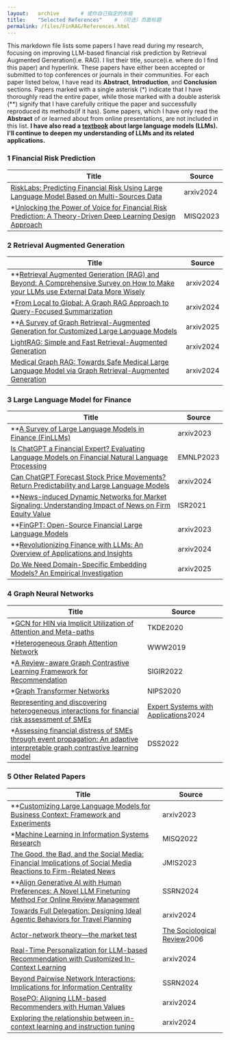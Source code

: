 ```yaml
---
layout:   archive       # 或你自己指定的布局
title:    "Selected References"    # （可选）页面标题
permalink: /files/FinRAG/References.html
---
```


This markdown file lists some papers I have read during my research, focusing on improving LLM-based financial risk prediction by Retrieval Augmented Generation(i.e. RAG). I list their title, source(i.e. where do I find this paper) and hyperlink. These papers have either been accepted or submitted to top conferences or journals in their communities. For each paper listed below, I have read its **Abstract**, **Introduction**, and **Conclusion** sections. Papers marked with a single asterisk (*) indicate that I have thoroughly read the entire paper, while those marked with a double asterisk (\*\*) signify that I have carefully critique the paper and successfully reproduced its methods(if it has). Some papers, which I have only read the **Abstract** of or learned about from online presentations, are not included in this list. **I have also read a [textbook](https://llmbook-zh.github.io/) about large language models (LLMs). I'll continue to deepen my understanding of LLMs and its related applications.**

### 1 Financial Risk Prediction

| Title                                                        | Source    |
| ------------------------------------------------------------ | --------- |
| [RiskLabs: Predicting Financial Risk Using Large Language Model Based on Multi-Sources Data](https://arxiv.org/pdf/2404.07452) | arxiv2024 |
| *[Unlocking the Power of Voice for Financial Risk Prediction: A Theory-Driven Deep Learning Design Approach](https://aisel.aisnet.org/misq/vol47/iss1/5/) | MISQ2023  |

### 2 Retrieval Augmented Generation

| Title                                                        | Source    |
| ------------------------------------------------------------ | --------- |
| **[Retrieval Augmented Generation (RAG) and Beyond: A Comprehensive Survey on How to Make your LLMs use External Data More Wisely](https://arxiv.org/abs/2409.14924) | arxiv2024 |
| *[From Local to Global: A Graph RAG Approach to Query-Focused Summarization](https://arxiv.org/abs/2404.16130) | arxiv2024 |
| **[A Survey of Graph Retrieval-Augmented Generation for Customized Large Language Models](https://arxiv.org/abs/2501.13958) | arxiv2025 |
| [LightRAG: Simple and Fast Retrieval-Augmented Generation](https://arxiv.org/abs/2410.05779) | arxiv2024 |
| [Medical Graph RAG: Towards Safe Medical Large Language Model via Graph Retrieval-Augmented Generation](https://arxiv.org/abs/2408.04187) | arxiv2024 |

### 3 Large Language Model for Finance

| Title                                                        | Source    |
| ------------------------------------------------------------ | --------- |
| **[A Survey of Large Language Models in Finance (FinLLMs)](https://arxiv.org/pdf/2402.02315) | arxiv2023 |
| [Is ChatGPT a Financial Expert? Evaluating Language Models on Financial Natural Language Processing](https://arxiv.org/abs/2310.12664) | EMNLP2023 |
| [Can ChatGPT Forecast Stock Price Movements? Return Predictability and Large Language Models](https://arxiv.org/abs/2304.07619) | arxiv2024 |
| **[News-induced Dynamic Networks for Market Signaling: Understanding Impact of News on Firm Equity Value](https://pubsonline.informs.org/doi/10.1287/isre.2020.0969) | ISR2021   |
| **[FinGPT: Open-Source Financial Large Language Models](https://arxiv.org/abs/2306.06031) | arxiv2023 |
| **[Revolutionizing Finance with LLMs: An Overview of Applications and Insights](https://arxiv.org/abs/2401.11641) | arxiv2024 |
| [Do We Need Domain-Specific Embedding Models? An Empirical Investigation](https://arxiv.org/pdf/2409.18511) | arxiv2025 |

### 4 Graph Neural Networks

| Title                                                        | Source                                                       |
| ------------------------------------------------------------ | ------------------------------------------------------------ |
| *[GCN for HIN via Implicit Utilization of Attention and Meta-paths](https://arxiv.org/abs/2007.02643) | TKDE2020                                                     |
| *[Heterogeneous Graph Attention Network](https://arxiv.org/abs/1903.07293) | WWW2019                                                      |
| *[A Review-aware Graph Contrastive Learning Framework for Recommendation](https://arxiv.org/abs/2204.12063) | SIGIR2022                                                    |
| *[Graph Transformer Networks](https://arxiv.org/abs/1911.06455) | NIPS2020                                                     |
| [Representing and discovering heterogeneous interactions for financial risk assessment of SMEs](https://www.sciencedirect.com/science/article/pii/S0957417424001957) | [Expert Systems with Applications](https://www.sciencedirect.com/journal/expert-systems-with-applications)2024 |
| *[Assessing financial distress of SMEs through event propagation: An adaptive interpretable graph contrastive learning model](https://www.sciencedirect.com/science/article/pii/S0167923624000289) | DSS2022                                                      |

### 5 Other Related Papers

| Title                                                        | Source                                                       |
| ------------------------------------------------------------ | ------------------------------------------------------------ |
| **[Customizing Large Language Models for Business Context: Framework and Experiments](https://arxiv.org/abs/2312.10225) | arxiv2023                                                    |
| *[Machine Learning in Information Systems Research](https://aisel.aisnet.org/misq/vol46/iss1/4/) | MISQ2022                                                     |
| [The Good, the Bad, and the Social Media: Financial Implications of Social Media Reactions to Firm-Related News](https://www.tandfonline.com/doi/full/10.1080/07421222.2022.2096547) | JMIS2023                                                     |
| **[Align Generative AI with Human Preferences: A Novel LLM Finetuning Method For Online Review Management](https://papers.ssrn.com/sol3/papers.cfm?abstract_id=4958220) | SSRN2024                                                     |
| [Towards Full Delegation: Designing Ideal Agentic Behaviors for Travel Planning](https://arxiv.org/abs/2411.13904) | arxiv2024                                                    |
| [Actor-network theory—the market test](https://onlinelibrary.wiley.com/doi/abs/10.1111/j.1467-954X.1999.tb03488.x) | [The Sociological Review](https://onlinelibrary.wiley.com/journal/1467954x)2006 |
| [Real-Time Personalization for LLM-based Recommendation with Customized In-Context Learning](https://arxiv.org/abs/2410.23136) | arxiv2024                                                    |
| [Beyond Pairwise Network Interactions: Implications for Information Centrality](https://papers.ssrn.com/sol3/papers.cfm?abstract_id=4708802) | SSRN2024                                                     |
| [RosePO: Aligning LLM-based Recommenders with Human Values](https://arxiv.org/abs/2410.12519) | arxiv2024                                                    |
| [Exploring the relationship between in-context learning and instruction tuning](https://arxiv.org/abs/2311.10367) | arxiv2024                                                    |

